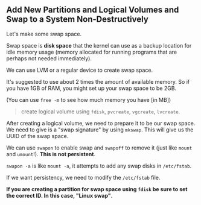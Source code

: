 ## Add New Partitions and Logical Volumes and Swap to a System Non-Destructively

Let's make some swap space.

Swap space is **disk space** that the kernel can use as a backup location for
idle memory usage (memory allocated for running programs that are perhaps not
needed immediately).

We can use LVM or a regular device to create swap space.

It's suggested to use about 2 times the amount of available memory. So if you
have 1GB of RAM, you might set up your swap space to be 2GB.

(You can use `free -m` to see how much memory you have [in MB])

> create logical volume using `fdisk`, `pvcreate`, `vgcreate`, `lvcreate`.

After creating a logical volume, we need to prepare it to be our swap space. We
need to give is a "swap signature" by using `mkswap`. This will give us the UUID
of the swap space.

We can use `swapon` to enable swap and `swapoff` to remove it (just like `mount`
and `umount`!). **This is not persistent**.

`swapon -a` is like `mount -a`, it attempts to add any swap disks in `/etc/fstab`.

If we want persistency, we need to modify the `/etc/fstab` file.

**If you are creating a partition for swap space using `fdisk` be sure to set
the correct ID. In this case, "Linux swap"**.
